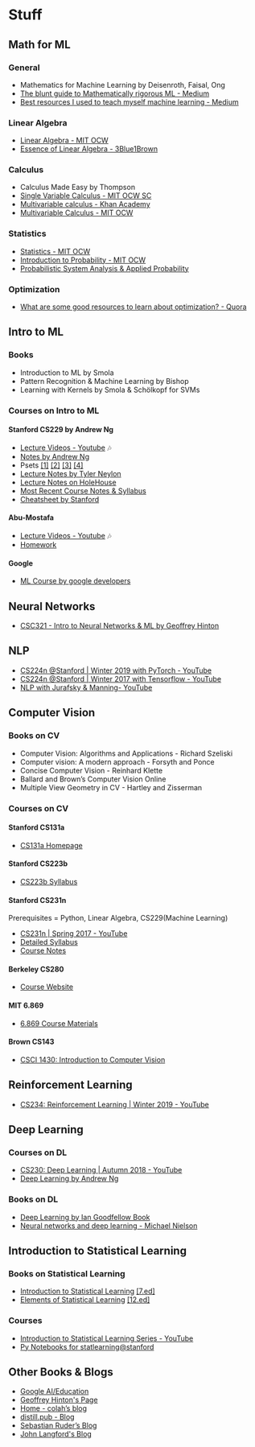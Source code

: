 # Stuff

## Math for ML

### General

* Mathematics for Machine Learning by Deisenroth, Faisal, Ong
* [The blunt guide to Mathematically rigorous ML - Medium](https://medium.com/technomancy/the-blunt-guide-to-mathematically-rigorous-machine-learning-c53263d45c7b)
* [Best resources I used to teach myself machine learning - Medium](https://medium.freecodecamp.org/the-best-resources-i-used-to-teach-myself-machine-learning-part-1-292232d167)

### Linear Algebra

* [Linear Algebra - MIT OCW](https://www.youtube.com/playlist?list=PL221E2BBF13BECF6C)
* [Essence of Linear Algebra - 3Blue1Brown](https://www.youtube.com/playlist?list=PLZHQObOWTQDPD3MizzM2xVFitgF8hE_ab)

### Calculus

* Calculus Made Easy by Thompson
* [Single Variable Calculus - MIT OCW SC](https://ocw.mit.edu/courses/mathematics/18-01sc-single-variable-calculus-fall-2010/index.htm)
* [Multivariable calculus - Khan Academy](https://www.youtube.com/playlist?list=PLSQl0a2vh4HC5feHa6Rc5c0wbRTx56nF7)
* [Multivariable Calculus - MIT OCW](https://www.youtube.com/playlist?list=PL4C4C8A7D06566F38)

### Statistics

* [Statistics - MIT OCW](https://www.youtube.com/playlist?list=PLUl4u3cNGP60uVBMaoNERc6knT_MgPKS0)
* [Introduction to Probability - MIT OCW](https://www.youtube.com/playlist?list=PLUl4u3cNGP60hI9ATjSFgLZpbNJ7myAg6)
* [Probabilistic System Analysis & Applied Probability](https://www.youtube.com/playlist?list=PLUl4u3cNGP61MdtwGTqZA0MreSaDybji8)

### Optimization

* [What are some good resources to learn about optimization? - Quora](https://www.quora.com/What-are-some-good-resources-to-learn-about-optimization/answer/Alex-Kamil)

## Intro to ML

### Books

* Introduction to ML by Smola
* Pattern Recognition & Machine Learning by Bishop
* Learning with Kernels by Smola & Schölkopf for SVMs

### Courses on Intro to ML

#### Stanford CS229 by Andrew Ng  

* [Lecture Videos - Youtube](https://www.youtube.com/playlist?list=PLA89DCFA6ADACE599) :notes:
* [Notes by Andrew Ng](http://cs229.stanford.edu/notes/)
* Psets [[1]](http://github.com/ccombier/CS229/blob/master/Problem1/ps1.pdf) [[2]](http://github.com/ccombier/CS229/blob/master/Problem2/ps2.pdf) [[3]](http://github.com/ccombier/CS229/blob/master/Problem3/ps3.pdf) [[4]](http://github.com/ccombier/CS229/blob/master/Problem4/ps4.pdf)
* [Lecture Notes by Tyler Neylon](http://tylerneylon.com/notes/cs229/cs229.pdf)
* [Lecture Notes on HoleHouse](http://www.holehouse.org/mlclass/)
* [Most Recent Course Notes & Syllabus](http://cs229.stanford.edu/syllabus.html)
* [Cheatsheet by Stanford](https://stanford.edu/~shervine/teaching/cs-229/cheatsheet-supervised-learning)

#### Abu-Mostafa

* [Lecture Videos - Youtube](https://www.youtube.com/watch?v=mbyG85GZ0PI&list=PLD63A284B7615313A) :notes:
* [Homework](https://work.caltech.edu/homeworks.html#schedule)

#### Google

* [ML Course by google developers](https://developers.google.com/machine-learning/crash-course/)

## Neural Networks

* [CSC321 - Intro to Neural Networks & ML by Geoffrey Hinton](http://www.cs.toronto.edu/~tijmen/csc321/)

## NLP

* [CS224n @Stanford | Winter 2019 with PyTorch - YouTube](https://www.youtube.com/playlist?list=PLoROMvodv4rOhcuXMZkNm7j3fVwBBY42z)
* [CS224n @Stanford | Winter 2017 with Tensorflow - YouTube](https://www.youtube.com/playlist?list=PL3FW7Lu3i5Jsnh1rnUwq_TcylNr7EkRe6)
* [NLP with Jurafsky & Manning- YouTube](https://www.youtube.com/playlist?list=PLoROMvodv4rOFZnDyrlW3-nI7tMLtmiJZ)

## Computer Vision

### Books on CV

* Computer Vision: Algorithms and Applications - Richard Szeliski
* Computer vision: A modern approach -  Forsyth and Ponce
* Concise Computer Vision -  Reinhard Klette
* Ballard and Brown’s Computer Vision Online
* Multiple View Geometry in CV - Hartley and Zisserman

### Courses on CV

#### Stanford CS131a

* [CS131a Homepage](http://vision.stanford.edu/teaching/cs131_fall1819/index.html)

#### Stanford CS223b

* [CS223b Syllabus](http://vision.stanford.edu/teaching/cs223b/syllabus.html)

#### Stanford CS231n

Prerequisites = Python, Linear Algebra, CS229(Machine Learning)

* [CS231n | Spring 2017 - YouTube](https://www.youtube.com/playlist?list=PL3FW7Lu3i5JvHM8ljYj-zLfQRF3EO8sYv)
* [Detailed Syllabus](http://cs231n.stanford.edu/syllabus.html)
* [Course Notes](http://cs231n.github.io/)

#### Berkeley CS280

* [Course Website](https://people.eecs.berkeley.edu/~trevor/CS280.html)

#### MIT 6.869

* [6.869 Course Materials](http://6.869.csail.mit.edu/fa18/materials.html)

#### Brown CS143

* [CSCI 1430: Introduction to Computer Vision](http://cs.brown.edu/courses/cs143/)

## Reinforcement Learning

* [CS234: Reinforcement Learning | Winter 2019 - YouTube](https://www.youtube.com/playlist?list=PLoROMvodv4rOSOPzutgyCTapiGlY2Nd8u)

## Deep Learning

### Courses on DL

* [CS230: Deep Learning | Autumn 2018 - YouTube](https://www.youtube.com/playlist?list=PLoROMvodv4rOABXSygHTsbvUz4G_YQhOb)
* [Deep Learning by Andrew Ng](https://www.coursera.org/specializations/deep-learning)

### Books on DL

* [Deep Learning by Ian Goodfellow Book](http://www.deeplearningbook.org/)
* [Neural networks and deep learning - Michael Nielson](http://neuralnetworksanddeeplearning.com/chap1.html)

## Introduction to Statistical Learning

### Books on Statistical Learning

* [Introduction to Statistical Learning](http://www-bcf.usc.edu/~gareth/ISL/) [[7.ed]](http://www-bcf.usc.edu/~gareth/ISL/ISLR%20Seventh%20Printing.pdf)
* [Elements of Statistical Learning](https://web.stanford.edu/~hastie/ElemStatLearn//) [[12.ed]](https://web.stanford.edu/~hastie/ElemStatLearn//printings/ESLII_print12.pdf)

### Courses

* [Introduction to Statistical Learning Series - YouTube](https://www.youtube.com/playlist?list=PLOg0ngHtcqbPTlZzRHA2ocQZqB1D_qZ5V)
* [Py Notebooks for statlearning@stanford](https://github.com/sujitpal/statlearning-notebooks)

## Other Books & Blogs

* [Google AI/Education](https://ai.google/education)
* [Geoffrey Hinton's Page](http://www.cs.toronto.edu/~hinton/)
* [Home - colah’s blog](http://colah.github.io/)
* [distill.pub - Blog](https://distill.pub/)
* [Sebastian Ruder’s Blog](http://ruder.io/)
* [John Langford's Blog](http://hunch.net/?page_id=122)
